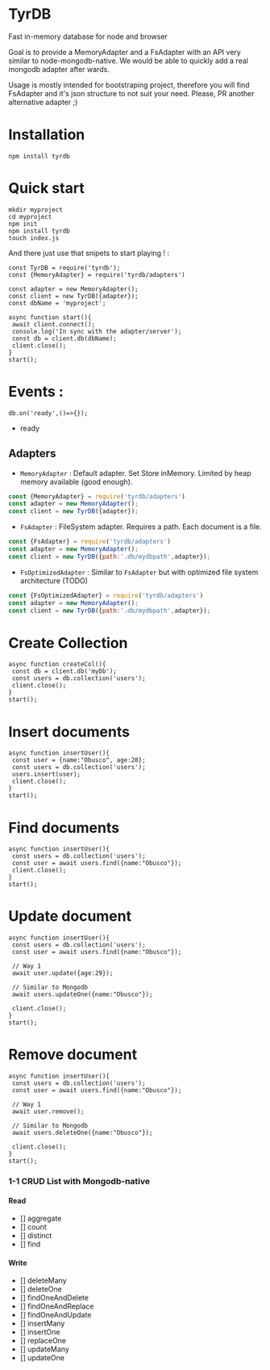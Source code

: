# TyrDB
Fast in-memory database for node and browser

Goal is to provide a MemoryAdapter and a FsAdapter with an API very similar to node-mongodb-native. 
We would be able to quickly add a real mongodb adapter after wards.

Usage is mostly intended for bootstraping project, therefore you will find FsAdapter and it's json structure to not suit your need. 
Please, PR another alternative adapter ;) 

# Installation 

`npm install tyrdb`

# Quick start 

```$xslt
mkdir myproject
cd myproject
npm init
npm install tyrdb
touch index.js
```

And there just use that snipets to start playing ! : 

```
const TyrDB = require('tyrdb');
const {MemoryAdapter} = require('tyrdb/adapters')

const adapter = new MemoryAdapter();
const client = new TyrDB({adapter});
const dbName = 'myproject';

async function start(){
 await client.connect();
 console.log('In sync with the adapter/server');
 const db = client.db(dbName);
 client.close();
}
start();
```

# Events : 

```$xslt
db.on('ready',()=>{});
```

- ready

## Adapters 

- `MemoryAdapter` : Default adapter. Set Store inMemory. Limited by heap memory available (good enough).
```js
const {MemoryAdapter} = require('tyrdb/adapters')
const adapter = new MemoryAdapter();
const client = new TyrDB({adapter});
```


- `FsAdapter` : FileSystem adapter. Requires a path. Each document is a file.
```js
const {FsAdapter} = require('tyrdb/adapters')
const adapter = new MemoryAdapter();
const client = new TyrDB({path:'.db/mydbpath',adapter});
```

- `FsOptimizedAdapter` : Similar to `FsAdapter` but with optimized file system architecture (TODO)
```js
const {FsOptimizedAdapter} = require('tyrdb/adapters')
const adapter = new MemoryAdapter();
const client = new TyrDB({path:'.db/mydbpath',adapter});
```

# Create Collection

```
async function createCol(){
 const db = client.db('myDb');
 const users = db.collection('users');
 client.close();
}
start();
```

# Insert documents

```
async function insertUser(){
 const user = {name:"Obusco", age:28};
 const users = db.collection('users');
 users.insert(user);
 client.close();
}
start();
```
# Find documents

```
async function insertUser(){
 const users = db.collection('users');
 const user = await users.find({name:"Obusco"});
 client.close();
}
start();
```

# Update document

```
async function insertUser(){
 const users = db.collection('users');
 const user = await users.find({name:"Obusco"});
 
 // Way 1
 await user.update({age:29});
 
 // Similar to Mongodb 
 await users.updateOne({name:"Obusco"});

 client.close();
}
start();
```

# Remove document

```
async function insertUser(){
 const users = db.collection('users');
 const user = await users.find({name:"Obusco"});
 
 // Way 1
 await user.remove();
 
 // Similar to Mongodb 
 await users.deleteOne({name:"Obusco"});

 client.close();
}
start();
```



### 1-1 CRUD List with Mongodb-native 

#### Read

- [] aggregate
- [] count
- [] distinct
- [] find

#### Write

- [] deleteMany
- [] deleteOne
- [] findOneAndDelete
- [] findOneAndReplace
- [] findOneAndUpdate
- [] insertMany
- [] insertOne
- [] replaceOne
- [] updateMany
- [] updateOne
